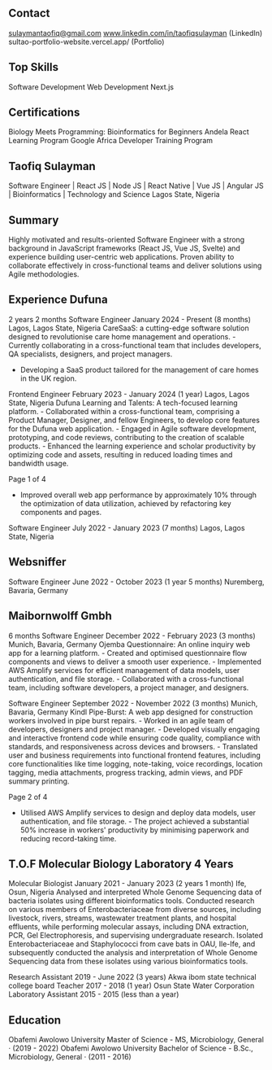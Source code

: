 
## Contact

sulaymantaofiq@gmail.com www.linkedin.com/in/taofiqsulayman (LinkedIn)
sultao-portfolio-website.vercel.app/
(Portfolio)

## Top Skills

Software Development Web Development Next.js

## Certifications

Biology Meets Programming: Bioinformatics for Beginners Andela React Learning Program Google Africa Developer Training Program

## Taofiq Sulayman

Software Engineer | React JS | Node JS | React Native | Vue JS | Angular JS | Bioinformatics | Technology and Science Lagos State, Nigeria

## Summary

Highly motivated and results-oriented Software Engineer with a strong background in JavaScript frameworks (React JS, Vue JS, Svelte) and experience building user-centric web applications. Proven ability to collaborate effectively in cross-functional teams and deliver solutions using Agile methodologies.

## Experience Dufuna

2 years 2 months Software Engineer January 2024 - Present (8 months) Lagos, Lagos State, Nigeria CareSaaS: a cutting-edge software solution designed to revolutionise care home management and operations. - Currently collaborating in a cross-functional team that includes developers, QA specialists, designers, and project managers. 

- Developing a SaaS product tailored for the management of care homes in the UK region.

Frontend Engineer February 2023 - January 2024 (1 year) Lagos, Lagos State, Nigeria Dufuna Learning and Talents: A tech-focused learning platform. - Collaborated within a cross-functional team, comprising a Product Manager, Designer, and fellow Engineers, to develop core features for the Dufuna web application. - Engaged in Agile software development, prototyping, and code reviews, contributing to the creation of scalable products. - Enhanced the learning experience and scholar productivity by optimizing code and assets, resulting in reduced loading times and bandwidth usage.

Page 1 of 4
- Improved overall web app performance by approximately 10% through the optimization of data utilization, achieved by refactoring key components and pages.

Software Engineer July 2022 - January 2023 (7 months) Lagos, Lagos State, Nigeria

## Websniffer

Software Engineer June 2022 - October 2023 (1 year 5 months) Nuremberg, Bavaria, Germany

## Maibornwolff Gmbh

6 months Software Engineer December 2022 - February 2023 (3 months) Munich, Bavaria, Germany Ojemba Questionnaire: An online inquiry web app for a learning platform. - Created and optimised questionnaire flow components and views to deliver a smooth user experience. - Implemented AWS Amplify services for efficient management of data models, user authentication, and file storage. - Collaborated with a cross-functional team, including software developers, a project manager, and designers.

Software Engineer September 2022 - November 2022 (3 months) Munich, Bavaria, Germany Kindl Pipe-Burst: A web app designed for construction workers involved in pipe burst repairs. - Worked in an agile team of developers, designers and project manager. - Developed visually engaging and interactive frontend code while ensuring code quality, compliance with standards, and responsiveness across devices and browsers. - Translated user and business requirements into functional frontend features, including core functionalities like time logging, note-taking, voice recordings, location tagging, media attachments, progress tracking, admin views, and PDF summary printing.

Page 2 of 4
- Utilised AWS Amplify services to design and deploy data models, user authentication, and file storage. - The project achieved a substantial 50% increase in workers' productivity by minimising paperwork and reducing record-taking time.

## T.O.F Molecular Biology Laboratory 4 Years

Molecular Biologist January 2021 - January 2023 (2 years 1 month) Ife, Osun, Nigeria Analysed and interpreted Whole Genome Sequencing data of bacteria isolates using different bioinformatics tools. Conducted research on various members of Enterobacteriaceae from diverse sources, including livestock, rivers, streams, wastewater treatment plants, and hospital effluents, while performing molecular assays, including DNA extraction, PCR, Gel Electrophoresis, and supervising undergraduate research. Isolated Enterobacteriaceae and Staphylococci from cave bats in OAU, Ile-Ife, and subsequently conducted the analysis and interpretation of Whole Genome Sequencing data from these isolates using various bioinformatics tools.

Research Assistant 2019 - June 2022 (3 years)
Akwa ibom state technical college board Teacher 2017 - 2018 (1 year)
Osun State Water Corporation Laboratory Assistant 2015 - 2015 (less than a year)

## Education

Obafemi Awolowo University Master of Science - MS, Microbiology, General · (2019 - 2022)
Obafemi Awolowo University Bachelor of Science - B.Sc., Microbiology, General · (2011 - 2016)